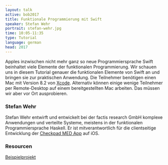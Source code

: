 ```yaml
---
layout: talk
active: bob2017
title: Funktionale Programmierung mit Swift
speaker: Stefan Wehr
portrait: stefan-wehr.jpg
time: 10:05-11:35
type: Tutorial
language: german
head: 2017
---
```


Apples inzwischen nicht mehr ganz so neue Programmiersprache Swift
beinhaltet viele Elemente der funktionalen Programmierung. Wir schauen uns
in diesem Tutorial genauer die funktionalen Elemente von Swift an und
bringen sie zur praktischen Anwendung. Die Teilnehmer benötigen einen Mac
mit Version 8.2 von
[Xcode](https://developer.apple.com/xcode/). Alternativ
können einige wenige Teilnehmer per Remote-Desktop auf einem
bereitgestellten Mac arbeiten. Das müssen wir aber vor Ort ausprobieren.

### Stefan Wehr

Stefan Wehr entwirft und entwickelt bei der factis research GmbH komplexe
Anwendungen und verteilte Systeme, meistens in der funktionalen
Programmiersprache Haskell. Er ist mitverantwortlich für die clientseitige
Entwicklung der [Checkpad MED App](http://cp-med.com) auf iOS.

### Resourcen

[Beispielprojekt](resources/Diagrams.tar.gz)

